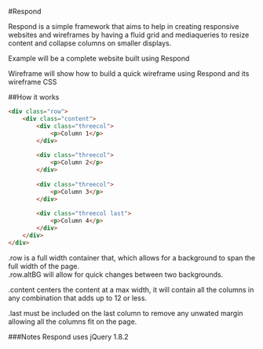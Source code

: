 #Respond

Respond is a simple framework that aims to help in creating responsive websites and wireframes by having a fluid grid and mediaqueries to resize content and collapse columns on smaller displays.

Example will be a complete website built using Respond

Wireframe will show how to build a quick wireframe using Respond and its wireframe CSS

##How it works
```html
<div class="row">
    <div class="content">
        <div class="threecol">
            <p>Column 1</p>
        </div>
        
        <div class="threecol">
            <p>Column 2</p>
        </div>
        
        <div class="threecol">
            <p>Column 3</p>
        </div>
        
        <div class="threecol last">
            <p>Column 4</p>
        </div>
    </div>
</div>
```

.row is a full width container that, which allows for a background to span the full width of the page.  
.row.altBG will allow for quick changes between two backgrounds.

.content centers the content at a max width, it will contain all the columns in any combination that adds up to 12 or less.

.last must be included on the last column to remove any unwated margin allowing all the columns fit on the page.

###Notes
Respond uses jQuery 1.8.2